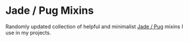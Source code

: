 # Jade / Pug Mixins

Randomly updated collection of helpful and minimalist [Jade / Pug](http://jade-lang.com/) mixins I use in my projects.

